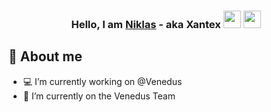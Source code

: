 <h3 align="center">Hello, I am <a href="https://github.com/Xantexo/">Niklas</a> - aka Xantex <img src="https://media.giphy.com/media/hvRJCLFzcasrR4ia7z/giphy.gif" width="28"> <img src="https://emojis.slackmojis.com/emojis/images/1531849430/4246/blob-sunglasses.gif?1531849430" width="28"/></h3>

## 📖 About me

* 💻 I’m currently working on @Venedus
* 📱 I’m currently on the Venedus Team
